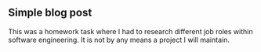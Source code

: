 ## Simple blog post

This was a homework task where I had to research different job roles within software engineering.  It is not by any means a project I will maintain.